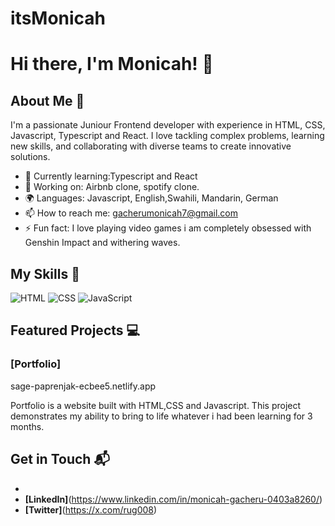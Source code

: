 # itsMonicah
# Hi there, I'm Monicah! 👋


## About Me 🚀

I'm a passionate Juniour Frontend developer with experience in HTML, CSS, Javascript, Typescript and React. I love tackling complex problems, learning new skills, and collaborating with diverse teams to create innovative solutions.

- 🌱 Currently learning:Typescript and React
- 🔭 Working on: Airbnb clone, spotify clone.
- 🌍 Languages: Javascript, English,Swahili, Mandarin, German
- 📫 How to reach me: gacherumonicah7@gmail.com
- ⚡ Fun fact: I love playing video games i am completely obsessed with Genshin Impact and withering waves.

## My Skills 🧠

![HTML](https://img.shields.io/badge/-HTML-E34F26?style=flat-square&logo=html5&logoColor=white)
![CSS](https://img.shields.io/badge/-CSS-1572B6?style=flat-square&logo=css3&logoColor=white)
![JavaScript](https://img.shields.io/badge/-JavaScript-F7DF1E?style=flat-square&logo=javascript&logoColor=black)



## Featured Projects 💻

### [Portfolio]

sage-paprenjak-ecbee5.netlify.app

Portfolio is a  website built with HTML,CSS and Javascript. This project demonstrates my ability to bring to life whatever i had been learning for 3 months. 



## Get in Touch 📬

- 
- **[LinkedIn]**(https://www.linkedin.com/in/monicah-gacheru-0403a8260/)
- **[Twitter]**(https://x.com/rug008)


